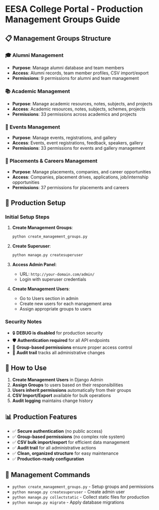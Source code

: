 # EESA College Portal - Production Management Groups Guide

## 📋 Management Groups Structure

### 🎓 **Alumni Management**
- **Purpose**: Manage alumni database and team members
- **Access**: Alumni records, team member profiles, CSV import/export
- **Permissions**: 9 permissions for alumni and team management

### 📚 **Academic Management**
- **Purpose**: Manage academic resources, notes, subjects, and projects
- **Access**: Academic resources, notes, subjects, schemes, projects
- **Permissions**: 33 permissions across academics and projects

### 🎉 **Events Management**
- **Purpose**: Manage events, registrations, and gallery
- **Access**: Events, event registrations, feedback, speakers, gallery
- **Permissions**: 33 permissions for events and gallery management

### 💼 **Placements & Careers Management**
- **Purpose**: Manage placements, companies, and career opportunities
- **Access**: Companies, placement drives, applications, job/internship opportunities
- **Permissions**: 37 permissions for placements and careers

## 🔐 Production Setup

### Initial Setup Steps

1. **Create Management Groups**:
   ```bash
   python create_management_groups.py
   ```

2. **Create Superuser**:
   ```bash
   python manage.py createsuperuser
   ```

3. **Access Admin Panel**: 
   - URL: `http://your-domain.com/admin/`
   - Login with superuser credentials

4. **Create Management Users**:
   - Go to Users section in admin
   - Create new users for each management area
   - Assign appropriate groups to users

### Security Notes

- 🔒 **DEBUG is disabled** for production security
- 🛡️ **Authentication required** for all API endpoints
- 🔐 **Group-based permissions** ensure proper access control
- 📝 **Audit trail** tracks all administrative changes

## 🎯 How to Use

1. **Create Management Users** in Django Admin
2. **Assign Groups** to users based on their responsibilities
3. **Users inherit permissions** automatically from their groups
4. **CSV Import/Export** available for bulk operations
5. **Audit logging** maintains change history

## 📊 Production Features

- ✅ **Secure authentication** (no public access)
- ✅ **Group-based permissions** (no complex role system)
- ✅ **CSV bulk import/export** for efficient data management
- ✅ **Audit trail** for all administrative actions
- ✅ **Clean, organized structure** for easy maintenance
- ✅ **Production-ready configuration**

## 🔧 Management Commands

- `python create_management_groups.py` - Setup groups and permissions
- `python manage.py createsuperuser` - Create admin user
- `python manage.py collectstatic` - Collect static files for production
- `python manage.py migrate` - Apply database migrations
